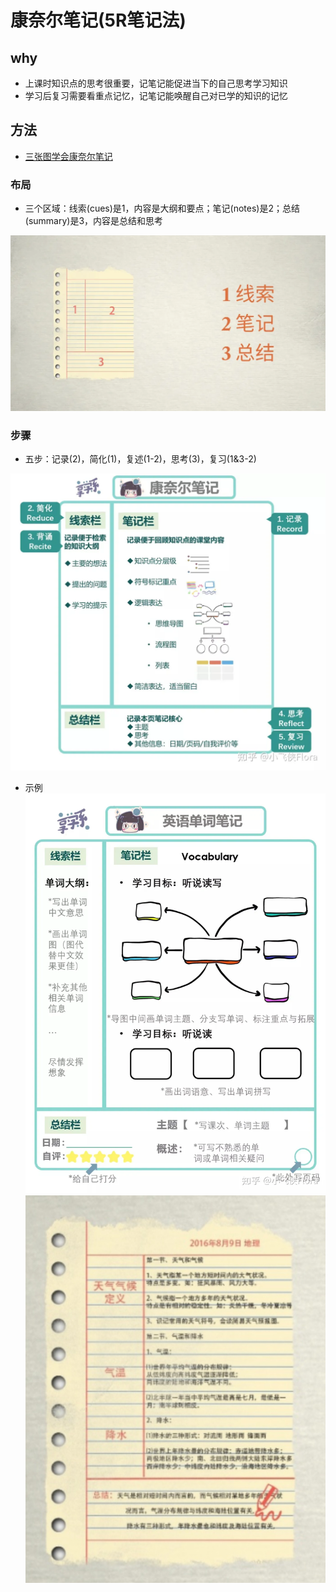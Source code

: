 # 康奈尔笔记(5R笔记法)
## why
* 上课时知识点的思考很重要，记笔记能促进当下的自己思考学习知识
* 学习后复习需要看重点记忆，记笔记能唤醒自己对已学的知识的记忆

## 方法
* [三张图学会康奈尔笔记](https://zhuanlan.zhihu.com/p/373185401)

### 布局
* 三个区域：线索(cues)是1，内容是大纲和要点；笔记(notes)是2；总结(summary)是3，内容是总结和思考

![](../s/kb/cornell_note/layout.webp)

### 步骤
* 五步：记录(2)，简化(1)，复述(1-2)，思考(3)，复习(1&3-2)

![](../s/kb/cornell_note/oper.webp)

* 示例
![](../s/kb/cornell_note/d1.webp)
![](../s/kb/cornell_note/d2.jpg)